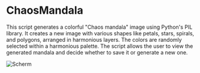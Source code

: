 # ChaosMandala

This script generates a colorful "Chaos mandala" image using Python's PIL library. It creates a new image with various shapes like petals, stars, spirals, and polygons, arranged in harmonious layers. The colors are randomly selected within a harmonious palette. The script allows the user to view the generated mandala and decide whether to save it or generate a new one.

![Scherm](https://github.com/user-attachments/assets/0a015175-1f5e-48f9-9227-08ee824e0a1b)
